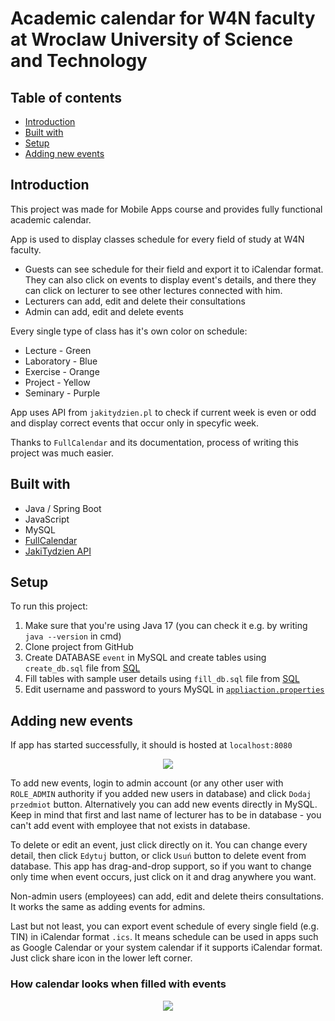 # Academic calendar for W4N faculty at Wroclaw University of Science and Technology

## Table of contents
* [Introduction](#introduction)
* [Built with](#built-with)
* [Setup](#setup)
* [Adding new events](#adding-new-events)

## Introduction
This project was made for Mobile Apps course and provides fully functional academic calendar.

App is used to display classes schedule for every field of study at W4N faculty.
- Guests can see schedule for their field and export it to iCalendar format. They can also click on events to display event's details, and there they can click on lecturer to see other lectures connected with him.
- Lecturers can add, edit and delete their consultations
- Admin can add, edit and delete events

Every single type of class has it's own color on schedule:
- Lecture - Green
- Laboratory - Blue
- Exercise - Orange
- Project - Yellow
- Seminary - Purple

App uses API from `jakitydzien.pl` to check if current week is even or odd and display correct events that occur only in specyfic week.

Thanks to `FullCalendar` and its documentation, process of writing this project was much easier.


## Built with
- Java / Spring Boot
- JavaScript
- MySQL
- [FullCalendar](https://fullcalendar.io)
- [JakiTydzien API](https://jakitydzien.pl/)

## Setup
To run this project: 
1. Make sure that you're using Java 17 (you can check it e.g. by writing `java --version` in cmd)
2. Clone project from GitHub
3. Create DATABASE `event` in MySQL and create tables using `create_db.sql` file from [SQL](sql/create_db.sql)
4. Fill tables with sample user details using `fill_db.sql` file from [SQL](sql/fill_db.sql)
5. Edit username and password to yours MySQL in [`appliaction.properties`](src/main/resources/application.properties)

## Adding new events
If app has started successfully, it should is hosted at `localhost:8080`

<p align="center">
  <img src="https://i.imgur.com/UAFGSEW.png">
</p>

To add new events, login to admin account (or any other user with `ROLE_ADMIN` authority if you added new users in database) and click `Dodaj przedmiot` button.
Alternatively you can add new events directly in MySQL.
Keep in mind that first and last name of lecturer has to be in database - you can't add event with employee that not exists in database.

To delete or edit an event, just click directly on it. You can change every detail, then click `Edytuj` button, or click `Usuń` button to delete event from database. This app has drag-and-drop support, so if you want to change only time when event occurs, just click on it and drag anywhere you want.

Non-admin users (employees) can add, edit and delete theirs consultations. It works the same as adding events for admins.

Last but not least, you can export event schedule of every single field (e.g. TIN) in iCalendar format `.ics`. It means schedule can be used in apps such as Google Calendar or your system calendar if it supports iCalendar format. Just click share icon in the lower left corner.

### How calendar looks when filled with events
<p align="center">
  <img src="https://i.imgur.com/JBmsdT1.png">
</p>
